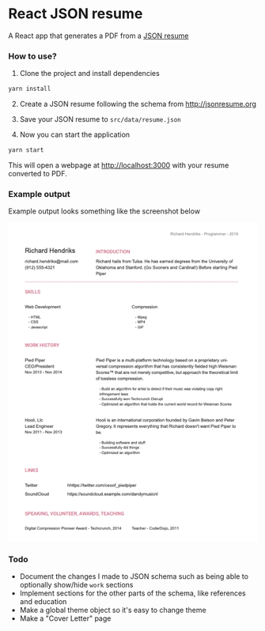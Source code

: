 # React JSON resume

A React app that generates a PDF from a [JSON resume](http://jsonresume.org)

### How to use?

1. Clone the project and install dependencies

```bash
yarn install
```

2. Create a JSON resume following the schema from http://jsonresume.org

3. Save your JSON resume to `src/data/resume.json`

4. Now you can start the application

```bash
yarn start
```
This will open a webpage at [http://localhost:3000](http://localhost:3000) with your resume converted to PDF.

### Example output

Example output looks something like the screenshot below

![Example output](https://raw.githubusercontent.com/mediaupstream/react-json-resume/master/preview.png)


### Todo

- Document the changes I made to JSON schema such as being able to optionally show/hide `work` sections
- Implement sections for the other parts of the schema, like references and education
- Make a global theme object so it's easy to change theme
- Make a "Cover Letter" page

